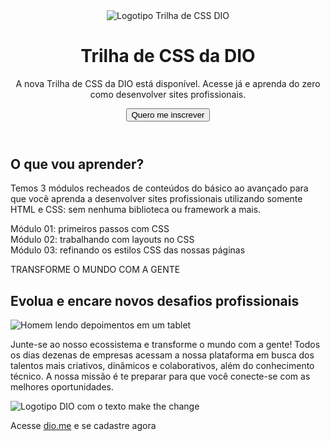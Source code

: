 <!DOCTYPE html>
<html lang="pt-br">
<head>
  <meta charset="UTF-8">
  <meta http-equiv="X-UA-Compatible" content="IE=edge">
  <meta name="viewport" content="width=device-width, initial-scale=1.0">
  <title>Trilha de CSS - DIO </title>

  <link rel="stylesheet" href="/assents/css/style.css">
</head>
<body>
  <header class="banner">
    <div class="banner-content">
      <div class="logo">
        <img src="assets/images/logo.png" title="Logotipo Trilha de CSS DIO" alt="Logotipo Trilha de CSS DIO">
      </div>
      <h1>Trilha de CSS da DIO</h1>
      <p>A nova Trilha de CSS da DIO está disponível. Acesse já e aprenda do zero como desenvolver sites profissionais.</p>
      <button>Quero me inscrever</button>
    </div>
  </header>
  <main>
    <section id="course-content">
      <h2>O que vou aprender?</h2>
      <p>
        Temos 3 módulos recheados de conteúdos do básico ao avançado para que você aprenda a 
        desenvolver sites profissionais utilizando somente HTML e CSS: sem nenhuma biblioteca ou framework a mais.
      </p>
      <div class="modules-list">
        <div class="module">
          <span>Módulo 01:</span> primeiros passos com CSS
        </div>
        <div class="module">
          <span>Módulo 02:</span> trabalhando com layouts no CSS
        </div>
        <div class="module">
          <span>Módulo 03:</span> refinando os estilos CSS das nossas páginas
        </div>
      </div>
    </section>
    <section id="transform-world">
      <p>TRANSFORME O MUNDO COM A GENTE</p>
    </section>
    <section id="professional-challenges">
      <h2>Evolua e encare novos desafios profissionais</h2>
      <img src="assets/images/professional-challenges.png" title="Homem lendo depoimentos em um tablet" alt="Homem lendo depoimentos em um tablet">
      <p>
        Junte-se ao nosso ecossistema e transforme o mundo com a gente! Todos os dias dezenas de empresas 
        acessam a nossa plataforma em busca dos talentos mais criativos, dinâmicos e colaborativos, 
        além do conhecimento técnico. 
        A nossa missão é te preparar para que você conecte-se com as melhores oportunidades.
      </p>
    </section>
  </main>
  <footer>
    <img class="dio-logo" src="assets/images/dio-logo.png" title="Logotipo DIO com o texto make the change" alt="Logotipo DIO com o texto make the change">
    <p>Acesse <a href="https://dio.me">dio.me</a> e se cadastre agora</p>
  </footer>
</body>
</html>